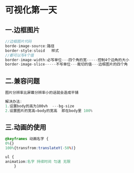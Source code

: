 # 可视化第一天

## 一.边框图片

```js
//边框图片代码
borde-image-source:路径
border-style:sloid   样式
//都可以写4个值
border-image-width:必写单位---四个角的宽-----控制4个边角的大小
border-image-slice-----不写单位---裁切的值---边框图片的四个角
```



## 二.兼容问题

```js
图片分辨率比屏幕分辨率小的话就会造成平铺

解决办法:
1.设置body的高为100vh  ---bg-size
2.设置图片的宽高=body的宽高  即在body里 100%
```



## 三.动画的使用

```css
@keyframes 动画名字 {
0%{}
100%{transfrom:translateY(-50%)}

ul {
animatiom:名字 持续时间 匀速 无限
    }
```

